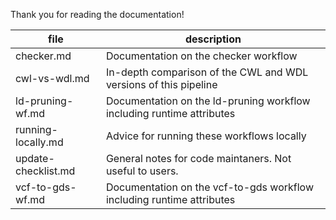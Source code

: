 Thank you for reading the documentation!

| file          	  | description                                                             	|
|---------------	  |-------------------------------------------------------------------------	|
| checker.md    	  | Documentation on the checker workflow                                   	|
| cwl-vs-wdl.md 	  | In-depth comparison of the CWL and WDL versions of this pipeline        	|
| ld-pruning-wf.md    | Documentation on the ld-pruning workflow including runtime attributes		|
| running-locally.md | Advice for running these workflows locally						|
| update-checklist.md | General notes for code maintaners. Not useful to users.						|
| vcf-to-gds-wf.md 	  | Documentation on the vcf-to-gds workflow including runtime attributes		|
